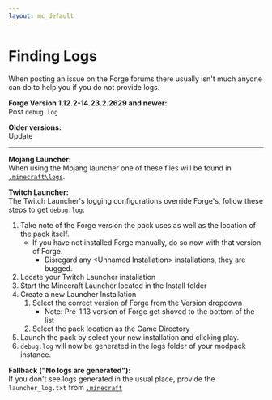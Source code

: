 ```yaml
---
layout: mc_default
---
```

# Finding Logs

When posting an issue on the Forge forums there usually isn't much anyone can do to help you if you do not provide logs.

**Forge Version 1.12.2-14.23.2.2629 and newer:**  
Post ``debug.log``

**Older versions:**  
Update

---

**Mojang Launcher:**  
When using the Mojang launcher one of these files will be found in [``.minecraft\logs``](https://minecraft.gamepedia.com/.minecraft#Locating_.minecraft").

**Twitch Launcher:**  
The Twitch Launcher's logging configurations override Forge's, follow these steps to get ``debug.log``:
1. Take note of the Forge version the pack uses as well as the location of the pack itself.
    * If you have not installed Forge manually, do so now with that version of Forge.
        * Disregard any <Unnamed Installation\> installations, they are bugged.
2. Locate your Twitch Launcher installation
3. Start the Minecraft Launcher located in the Install folder
4. Create a new Launcher Installation
    1. Select the correct version of Forge from the Version dropdown
        * Note: Pre-1.13 version of Forge get shoved to the bottom of the list
    2. Select the pack location as the Game Directory
5. Launch the pack by select your new installation and clicking play.
6. ``debug.log`` will now be generated in the logs folder of your modpack instance.

**Fallback ("No logs are generated"):**  
If you don't see logs generated in the usual place, provide the ``launcher_log.txt`` from <a href="https://minecraft.gamepedia.com/.minecraft#Locating_.minecraft">``.minecraft``</a>
